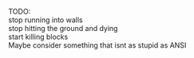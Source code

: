 TODO:    
stop running into walls     
stop hitting the ground and dying     
start killing blocks     
Maybe consider something that isnt as stupid as ANSI

